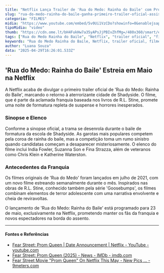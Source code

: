 ```yaml
---
title: "Netflix Lança Trailer de 'Rua do Medo: Rainha do Baile' com Promessa de Terror no Baile de Formatura"
slug: "rua-do-medo-rainha-do-baile-ganha-primeiro-trailer-oficial-assista"
categoria: "FILMES"
midia: "https://www.youtube.com/embed/5v0Ui1VzCDo?showinfo=0&enablejsapi=1"
tipoMidia: "video"
thumb: "https://cdn.ome.lt/bH4FukHw7a35yAPsJjPBIvZhfMg=/480x360/smart/extras/conteudos/omelete_THUMB_-_2025-04-29T123959.405.png"
tags: ["Rua do Medo Rainha do Baile", "Netflix", "trailer oficial", "filme de terror", "estreia"]
keywords: "Rua do Medo Rainha do Baile, Netflix, trailer oficial, filme de terror, estreia"
author: "Luana Souza"
data: "2025-04-29T16:26:01.533Z"
---
```


## 'Rua do Medo: Rainha do Baile' Estreia em Maio na Netflix

A Netflix acaba de divulgar o primeiro trailer oficial de 'Rua do Medo: Rainha do Baile', marcando o retorno à aterrorizante cidade de Shadyside. O filme, que é parte da aclamada franquia baseada nos livros de R.L. Stine, promete uma noite de formatura repleta de suspense e horrores inesperados.

### Sinopse e Elenco

Conforme a sinopse oficial, a trama se desenrola durante o baile de formatura da escola de Shadyside. As garotas mais populares competem pela coroa de rainha do baile, mas a competição toma um rumo sinistro quando candidatas começam a desaparecer misteriosamente. O elenco do filme inclui India Fowler, Suzanna Son e Fina Strazza, além de veteranos como Chris Klein e Katherine Waterston.

### Antecedentes da Franquia

Os filmes originais de 'Rua do Medo' foram lançados em julho de 2021, com um novo filme estreando semanalmente durante o mês. Inspirados nas obras de R.L. Stine, conhecido também pela série 'Goosebumps', os filmes combinam elementos de terror adolescente com uma narrativa envolvente e cheia de reviravoltas.

O lançamento de 'Rua do Medo: Rainha do Baile' está programado para 23 de maio, exclusivamente na Netflix, prometendo manter os fãs da franquia e novos espectadores na borda do assento.

---

#### Fontes e Referências

- [Fear Street: Prom Queen | Date Announcement | Netflix - YouTube - youtube.com](https://www.youtube.com/watch?v=pDvUEuZZM04)
- [Fear Street: Prom Queen (2025) - News - IMDb - imdb.com](https://www.imdb.com/title/tt31433402/news/)
- [Fear Street Movie "Prom Queen" On Netflix This May - New Pics ... - 9meters.com](https://9meters.com/entertainment/movies/fear-street-movie-prom-queen-on-netflix-this-may-new-pics-released)